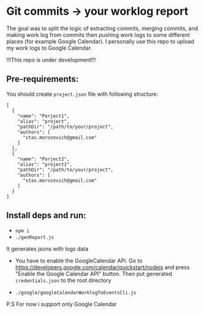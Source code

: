 # Git commits -> your worklog report

The goal was to split the logic of extracting commits, merging commits, and making work log from commits then pushing work logs to some different places (for example Google Calendar). I personally use this repo to upload my work logs to Google Calendar.

!!!This repo is under development!!!

## Pre-requirements:

You should create `project.json` file with following structure:

```
[
  {
    "name": "Porject1",
    "alias": "project",
    "pathDir": "/path/to/your/project",
    "authors": [
      "stas.morozevich@gmail.com"
    ]
  },
  {
    "name": "Porject2",
    "alias": "project1",
    "pathDir": "/path/to/your/project",
    "authors": [
      "stas.morozevich@gmail.com"
    ]
  }
]
```

## Install deps and run:

- `npm i`
- `./genReport.js`

It generates jsons with logs data

- You have to enable the GoogleCalendar APi. Go to https://developers.google.com/calendar/quickstart/nodejs and press "Enable the Google Calendar API" button. Then put generated `credentials.json` to the root directory

- `./google/googleCalendarWorklogToEventsCli.js`

P.S For now i support only Google Calendar
